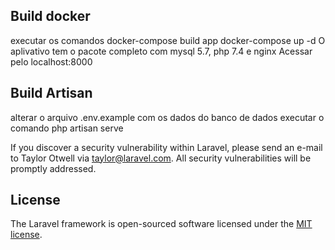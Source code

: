 ## Build docker
executar os comandos
docker-compose build app
docker-compose up -d
O aplivativo tem o pacote completo com mysql 5.7, php 7.4 e nginx
Acessar pelo localhost:8000

## Build Artisan
alterar o arquivo .env.example com os dados do banco de dados
executar o comando php artisan serve



If you discover a security vulnerability within Laravel, please send an e-mail to Taylor Otwell via [taylor@laravel.com](mailto:taylor@laravel.com). All security vulnerabilities will be promptly addressed.

## License

The Laravel framework is open-sourced software licensed under the [MIT license](https://opensource.org/licenses/MIT).
